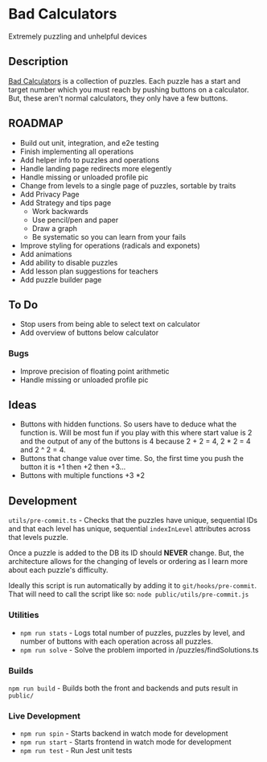 # Bad Calculators

Extremely puzzling and unhelpful devices

## Description

[Bad Calculators](https://www.badcalculators.com/#/) is a collection of puzzles. Each puzzle has a start and target number which you must reach by pushing buttons on a calculator. But, these aren't normal calculators, they only have a few buttons.

## ROADMAP

- Build out unit, integration, and e2e testing
- Finish implementing all operations
- Add helper info to puzzles and operations
- Handle landing page redirects more elegently
- Handle missing or unloaded profile pic
- Change from levels to a single page of puzzles, sortable by traits
- Add Privacy Page
- Add Strategy and tips page
  - Work backwards
  - Use pencil/pen and paper
  - Draw a graph
  - Be systematic so you can learn from your fails
- Improve styling for operations (radicals and exponets)
- Add animations
- Add ability to disable puzzles
- Add lesson plan suggestions for teachers
- Add puzzle builder page

## To Do

- Stop users from being able to select text on calculator
- Add overview of buttons below calculator

### Bugs

- Improve precision of floating point arithmetic
- Handle missing or unloaded profile pic

## Ideas

- Buttons with hidden functions. So users have to deduce what the function is. Will be most fun if you play with this where start value is 2 and the output of any of the buttons is 4 because 2 + 2 = 4, 2 \* 2 = 4 and 2 ^ 2 = 4.
- Buttons that change value over time. So, the first time you push the button it is +1 then +2 then +3...
- Buttons with multiple functions +3 \*2

## Development

`utils/pre-commit.ts` - Checks that the puzzles have unique, sequential IDs and that each level has unique, sequential `indexInLevel` attributes across that levels puzzle.

Once a puzzle is added to the DB its ID should **NEVER** change. But, the architecture allows for the changing of levels or ordering as I learn more about each puzzle's difficulty.

Ideally this script is run automatically by adding it to `git/hooks/pre-commit`. That will need to call the script like so: `node public/utils/pre-commit.js`

### Utilities

- `npm run stats` - Logs total number of puzzles, puzzles by level, and number of buttons with each operation across all puzzles.
- `npm run solve` - Solve the problem imported in /puzzles/findSolutions.ts

### Builds

`npm run build` - Builds both the front and backends and puts result in `public/`

### Live Development

- `npm run spin` - Starts backend in watch mode for development
- `npm run start` - Starts frontend in watch mode for development
- `npm run test` - Run Jest unit tests
